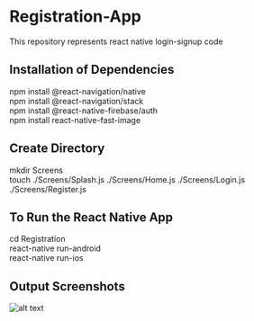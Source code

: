 # Registration-App
This repository represents react native login-signup code

## Installation of Dependencies
npm install @react-navigation/native <br>
npm install @react-navigation/stack <br>
npm install @react-native-firebase/auth <br>
npm install react-native-fast-image

## Create Directory
mkdir Screens <br>
touch ./Screens/Splash.js ./Screens/Home.js ./Screens/Login.js ./Screens/Register.js

## To Run the React Native App
cd Registration <br>
react-native run-android <br>
react-native run-ios

## Output Screenshots
![alt text]()
